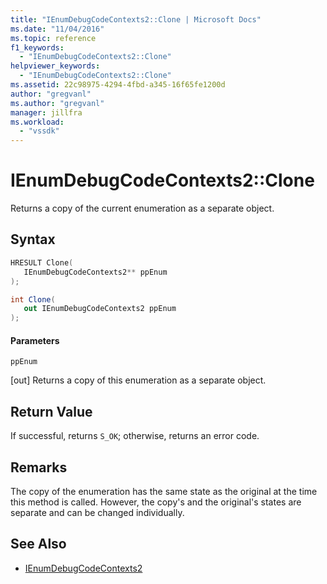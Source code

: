 ```yaml
---
title: "IEnumDebugCodeContexts2::Clone | Microsoft Docs"
ms.date: "11/04/2016"
ms.topic: reference
f1_keywords:
  - "IEnumDebugCodeContexts2::Clone"
helpviewer_keywords:
  - "IEnumDebugCodeContexts2::Clone"
ms.assetid: 22c98975-4294-4fbd-a345-16f65fe1200d
author: "gregvanl"
ms.author: "gregvanl"
manager: jillfra
ms.workload:
  - "vssdk"
---
```

# IEnumDebugCodeContexts2::Clone
Returns a copy of the current enumeration as a separate object.

## Syntax

```cpp
HRESULT Clone(
   IEnumDebugCodeContexts2** ppEnum
);
```

```csharp
int Clone(
   out IEnumDebugCodeContexts2 ppEnum
);
```

#### Parameters
 `ppEnum`

 [out] Returns a copy of this enumeration as a separate object.

## Return Value
 If successful, returns `S_OK`; otherwise, returns an error code.

## Remarks
 The copy of the enumeration has the same state as the original at the time this method is called. However, the copy's and the original's states are separate and can be changed individually.

## See Also
- [IEnumDebugCodeContexts2](../../../extensibility/debugger/reference/ienumdebugcodecontexts2.md)